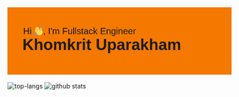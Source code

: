 
<img src="https://github.com/azimuth3d/azimuth3d/blob/main/header.png" alt="banner that says Khomkrit Uparakham - Fullstack Developer, DevOps, Photographerr">

![top-langs](https://github-readme-stats.vercel.app/api/top-langs?username=azimuth3d&show_icons=true&theme=radical)
![github stats](https://github-readme-stats.vercel.app/api?username=azimuth3d&show_icons=true&theme=radical)
